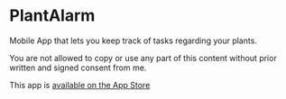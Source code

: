 # PlantAlarm
Mobile App that lets you keep track of tasks regarding your plants.

You are not allowed to copy or use any part of this content without prior written and signed consent from me.

This app is [available on the App Store](https://apps.apple.com/us/app/plantalarm/id1506366093)
